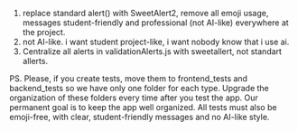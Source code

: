 1. replace standard alert() with SweetAlert2, remove all emoji usage, messages student-friendly and professional (not AI-like) everywhere at the project. 
2. not AI-like. i want student project-like, i want nobody know that i use ai.
3. Centralize all alerts in validationAlerts.js with sweetallert, not standart allerts.

PS. Please, if you create tests, move them to frontend_tests and backend_tests so we have only one folder for each type. Upgrade the organization of these folders every time after you test the app. Our permanent goal is to keep the app well organized. All tests must also be emoji-free, with clear, student-friendly messages and no AI-like style.